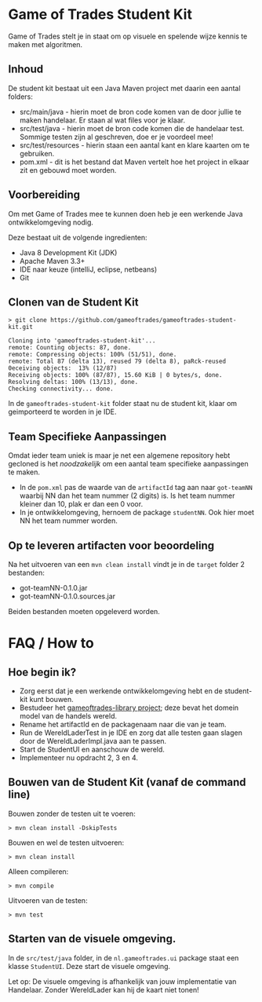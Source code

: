 # Game of Trades Student Kit

Game of Trades stelt je in staat om op visuele en spelende wijze kennis te maken met algoritmen.  

## Inhoud

De student kit bestaat uit een Java Maven project met daarin een aantal folders:

* src/main/java - hierin moet de bron code komen van de door jullie te maken handelaar. Er staan al wat files voor je klaar. 
* src/test/java - hierin moet de bron code komen die de handelaar test. Sommige testen zijn al geschreven, doe er je voordeel mee!
* src/test/resources - hierin staan een aantal kant en klare kaarten om te gebruiken.
* pom.xml - dit is het bestand dat Maven vertelt hoe het project in elkaar zit en gebouwd moet worden.

## Voorbereiding

Om met Game of Trades mee te kunnen doen heb je een werkende Java ontwikkelomgeving nodig. 

Deze bestaat uit de volgende ingredienten:

* Java 8 Development Kit (JDK) 
* Apache Maven 3.3+
* IDE naar keuze (intelliJ, eclipse, netbeans)
* Git   

## Clonen van de Student Kit

```
> git clone https://github.com/gameoftrades/gameoftrades-student-kit.git

Cloning into 'gameoftrades-student-kit'...
remote: Counting objects: 87, done.
remote: Compressing objects: 100% (51/51), done.
remote: Total 87 (delta 13), reused 79 (delta 8), paRck-reused 0eceiving objects:  13% (12/87)
Receiving objects: 100% (87/87), 15.60 KiB | 0 bytes/s, done.
Resolving deltas: 100% (13/13), done.
Checking connectivity... done.
```

In de `gameoftrades-student-kit` folder staat nu de student kit, klaar om geimporteerd te worden in je IDE.

## Team Specifieke Aanpassingen

Omdat ieder team uniek is maar je net een algemene repository hebt gecloned is het _noodzakelijk_ om een aantal team specifieke aanpassingen te maken.

* In de `pom.xml` pas de waarde van de `artifactId` tag aan naar `got-teamNN` waarbij NN dan het team nummer (2 digits) is. Is het team nummer kleiner dan 10, plak er dan een 0 voor.
* In je ontwikkelomgeving, hernoem de package `studentNN`. Ook hier moet NN het team nummer worden. 
   
## Op te leveren artifacten voor beoordeling

Na het uitvoeren van een `mvn clean install` vindt je in de `target` folder 2 bestanden:

* got-teamNN-0.1.0.jar 
* got-teamNN-0.1.0.sources.jar  

Beiden bestanden moeten opgeleverd worden.

# FAQ / How to

## Hoe begin ik?

* Zorg eerst dat je een werkende ontwikkelomgeving hebt en de student-kit kunt bouwen.
* Bestudeer het [gameoftrades-library project](https://github.com/gameoftrades/gameoftrades-library); deze bevat het domein model van de handels wereld. 
* Rename het artifactId en de packagenaam naar die van je team.
* Run de WereldLaderTest in je IDE en zorg dat alle testen gaan slagen door de WereldLaderImpl.java aan te passen.
* Start de StudentUI en aanschouw de wereld.
* Implementeer nu opdracht 2, 3 en 4. 

## Bouwen van de Student Kit (vanaf de command line)

Bouwen zonder de testen uit te voeren:
```
> mvn clean install -DskipTests
```

Bouwen en wel de testen uitvoeren:
```
> mvn clean install
```

Alleen compileren:
```
> mvn compile
```

Uitvoeren van de testen:
```
> mvn test
```

## Starten van de visuele omgeving.

In de `src/test/java` folder, in de `nl.gameoftrades.ui` package staat een klasse `StudentUI`. Deze start de visuele omgeving.

Let op: De visuele omgeving is afhankelijk van jouw implementatie van Handelaar. Zonder WereldLader kan hij de kaart niet tonen!   

